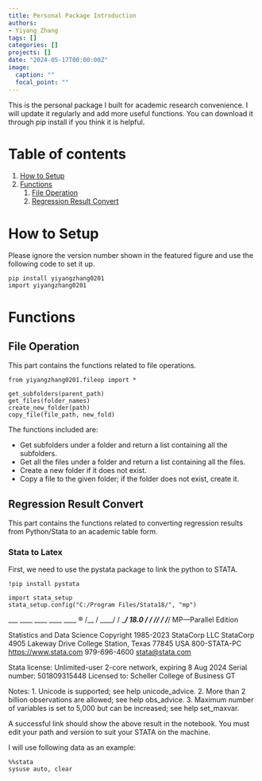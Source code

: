 ```yaml
---
title: Personal Package Introduction
authors:
- Yiyang Zhang
tags: []
categories: []
projects: []
date: "2024-05-17T00:00:00Z"
image:
  caption: ""
  focal_point: ""
---
```


This is the personal package I built for academic research convenience. I will update it regularly and add more useful functions. You can download it through pip install if you think it is helpful.

# Table of contents
1. [How to Setup](#Setup)
2. [Functions](#Functions)
    1. [File Operation](#fileop)
    2. [Regression Result Convert](#regconv)

# How to Setup <a name="Setup"></a>

Please ignore the version number shown in the featured figure and use the following code to set it up.

```{python}
pip install yiyangzhang0201
import yiyangzhang0201
```

# Functions <a name="Functions"></a>
## File Operation <a name="fileop"></a>

This part contains the functions related to file operations.

```{python}
from yiyangzhang0201.fileop import *

get_subfolders(parent_path)
get_files(folder_names)
create_new_folder(path)
copy_file(file_path, new_fold)
```
The functions included are:
* Get subfolders under a folder and return a list containing all the subfolders.
* Get all the files under a folder and return a list containing all the files.
* Create a new folder if it does not exist.
* Copy a file to the given folder; if the folder does not exist, create it.

## Regression Result Convert <a name="regconv"></a>

This part contains the functions related to converting regression results from Python/Stata to an academic table form.

### Stata to Latex
First, we need to use the pystata package to link the python to STATA.
```{python}
!pip install pystata

import stata_setup
stata_setup.config("C:/Program Files/Stata18/", "mp")
```
 ___  ____  ____  ____  ____ ®
 /__    /   ____/   /   ____/      18.0
___/   /   /___/   /   /___/       MP—Parallel Edition

 Statistics and Data Science       Copyright 1985-2023 StataCorp LLC
                                   StataCorp
                                   4905 Lakeway Drive
                                   College Station, Texas 77845 USA
                                   800-STATA-PC        https://www.stata.com
                                   979-696-4600        stata@stata.com

Stata license: Unlimited-user 2-core network, expiring  8 Aug 2024
Serial number: 501809315448
  Licensed to: Scheller College of Business
               GT

Notes:
      1. Unicode is supported; see help unicode_advice.
      2. More than 2 billion observations are allowed; see help obs_advice.
      3. Maximum number of variables is set to 5,000 but can be increased;
          see help set_maxvar.

A successful link should show the above result in the notebook. You must edit your path and version to suit your STATA on the machine.

I will use following data as an example:
```{python}
%%stata
sysuse auto, clear
```

